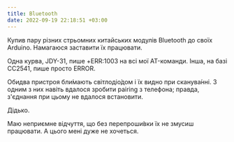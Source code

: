 ```yaml
---
title: Bluetooth
date: 2022-09-19 22:18:51 +03:00
---
```


Купив пару різних стрьомних китайських модулів Bluetooth до своїх Arduino. Намагаюся заставити їх працювати.

Одна курва, JDY-31, пише +ERR:1003 на всі мої AT-команди. Інша, на базі CC2541, пише просто ERROR.

Обидва пристроя бли́мають світлодіо́дом і їх видно при сканува́нні. З одним з них навіть вдалося зробити pairing з телефона; правда, з'єднання при цьому не вдалося встановити.

Дідько.

Маю неприємне відчуття, що без перепроши́вки їх не змусиш працювати. А цього мені дуже не хочеться.
